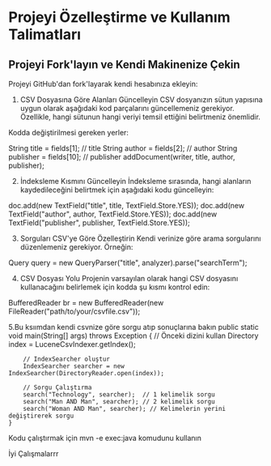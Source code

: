 # Projeyi Özelleştirme ve Kullanım Talimatları

## **Projeyi Fork'layın ve Kendi Makinenize Çekin** 
Projeyi GitHub'dan fork'layarak kendi hesabınıza ekleyin:

1. CSV Dosyasına Göre Alanları Güncelleyin
CSV dosyanızın sütun yapısına uygun olarak aşağıdaki kod parçalarını güncellemeniz gerekiyor. Özellikle, hangi sütunun hangi veriyi temsil ettiğini belirtmeniz önemlidir.

Kodda değiştirilmesi gereken yerler:

String title = fields[1]; // title
String author = fields[2]; // author
String publisher = fields[10]; // publisher
addDocument(writer, title, author, publisher);

2. İndeksleme Kısmını Güncelleyin
İndeksleme sırasında, hangi alanların kaydedileceğini belirtmek için aşağıdaki kodu güncelleyin:

doc.add(new TextField("title", title, TextField.Store.YES));
doc.add(new TextField("author", author, TextField.Store.YES));
doc.add(new TextField("publisher", publisher, TextField.Store.YES));

3. Sorguları CSV'ye Göre Özelleştirin
Kendi verinize göre arama sorgularını düzenlemeniz gerekiyor. Örneğin:

Query query = new QueryParser("title", analyzer).parse("searchTerm");

4. CSV Dosyası Yolu
Projenin varsayılan olarak hangi CSV dosyasını kullanacağını belirlemek için kodda şu kısmı kontrol edin:


BufferedReader br = new BufferedReader(new FileReader("path/to/your/csvfile.csv"));


5.Bu ksıımdan kendi csvnize göre sorgu atıp sonuçlarına bakın
public static void main(String[] args) throws Exception {
        // Önceki dizini kullan
        Directory index = LuceneCsvIndexer.getIndex();

        // IndexSearcher oluştur
        IndexSearcher searcher = new IndexSearcher(DirectoryReader.open(index));

        // Sorgu Çalıştırma
        search("Technology", searcher);  // 1 kelimelik sorgu
        search("Man AND Man", searcher); // 2 kelimelik sorgu
        search("Woman AND Man", searcher); // Kelimelerin yerini değiştirerek sorgu
    }

Kodu çalıştırmak için mvn -e exec:java komudunu kullanın

İyi Çalışmalarrr


